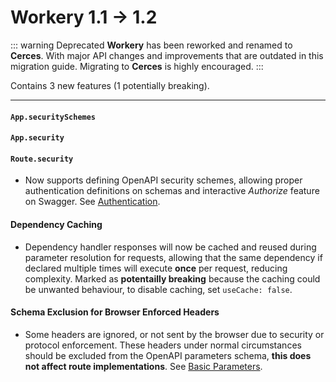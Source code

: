 # Workery 1.1 → 1.2

::: warning Deprecated
**Workery** has been reworked and renamed to **Cerces**. With major API changes and improvements that are outdated in this migration guide. Migrating to **Cerces** is highly encouraged.
:::

Contains 3 new features (1 potentially breaking).

---

#### `App.securitySchemes` <Badge text="new" type="tip" />
#### `App.security` <Badge text="new" type="tip" />
#### `Route.security` <Badge text="new" type="tip" />
- Now supports defining OpenAPI security schemes, allowing proper authentication definitions on schemas and interactive _Authorize_ feature on Swagger. See [Authentication](/guides/authentication.md).

#### Dependency Caching <Badge text="new" type="tip" /> <Badge text="breaking?" type="danger" />
- Dependency handler responses will now be cached and reused during parameter resolution for requests, allowing that the same dependency if declared multiple times will execute **once** per request, reducing complexity. Marked as **potentailly breaking** because the caching could be unwanted behaviour, to disable caching, set `useCache: false`.

#### Schema Exclusion for Browser Enforced Headers <Badge text="new" type="tip" />
- Some headers are ignored, or not sent by the browser due to security or protocol enforcement. These headers under normal circumstances should be excluded from the OpenAPI parameters schema, **this does not affect route implementations**. See [Basic Parameters](/guides/basic-params.md).
